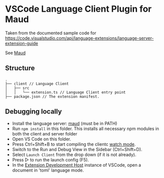 # VSCode Language Client Plugin for Maud

Taken from the documented sample code for https://code.visualstudio.com/api/language-extensions/language-server-extension-guide

See [Maud](https://github.com/biosustain/Maud)

## Structure

```
.
├── client // Language Client
│   ├── src
│   │   └── extension.ts // Language Client entry point
├── package.json // The extension manifest.
```

## Debugging locally

- Install the language server: [maud](https://github.com/carrascomj/maud-lsp) (must be in PATH)
- Run `npm install` in this folder. This installs all necessary npm modules in both the client and server folder
- Open VS Code on this folder.
- Press Ctrl+Shift+B to start compiling the clientc [watch mode](https://code.visualstudio.com/docs/editor/tasks#:~:text=The%20first%20entry%20executes,the%20HelloWorld.js%20file.).
- Switch to the Run and Debug View in the Sidebar (Ctrl+Shift+D).
- Select `Launch Client` from the drop down (if it is not already).
- Press ▷ to run the launch config (F5).
- In the [Extension Development Host](https://code.visualstudio.com/api/get-started/your-first-extension#:~:text=Then%2C%20inside%20the%20editor%2C%20press%20F5.%20This%20will%20compile%20and%20run%20the%20extension%20in%20a%20new%20Extension%20Development%20Host%20window.) instance of VSCode, open a document in 'toml' language mode.